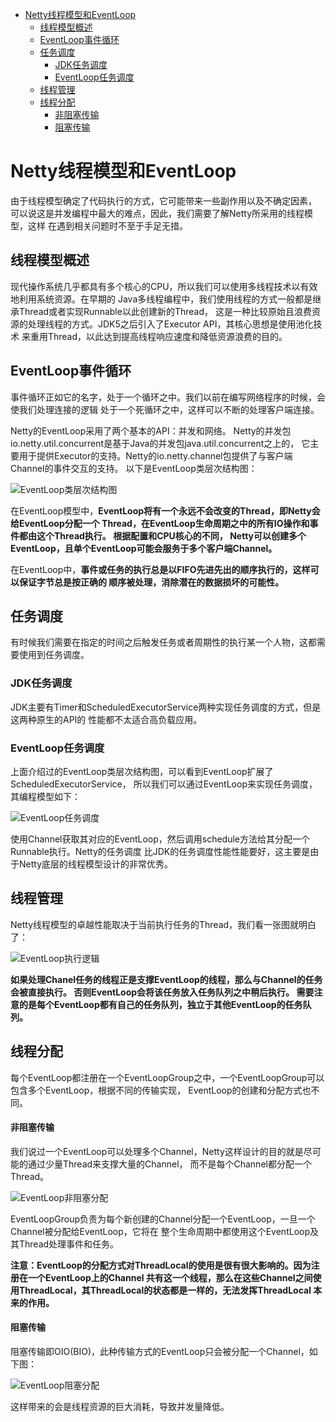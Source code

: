 <!-- TOC -->

   * [Netty线程模型和EventLoop](#netty线程模型和eventloop)
      * [线程模型概述](#线程模型概述)
      * [EventLoop事件循环](#eventloop事件循环)
      * [任务调度](#任务调度)
         * [JDK任务调度](#jdk任务调度)
         * [EventLoop任务调度](#eventloop任务调度)
      * [线程管理](#线程管理)
      * [线程分配](#线程分配)
         * [非阻塞传输](#非阻塞传输)
         * [阻塞传输](#阻塞传输)

<!--/ TOC -->

# Netty线程模型和EventLoop
由于线程模型确定了代码执行的方式，它可能带来一些副作用以及不确定因素，
可以说这是并发编程中最大的难点，因此，我们需要了解Netty所采用的线程模型，这样
在遇到相关问题时不至于手足无措。


## 线程模型概述
现代操作系统几乎都具有多个核心的CPU，所以我们可以使用多线程技术以有效地利用系统资源。在早期的
Java多线程编程中，我们使用线程的方式一般都是继承Thread或者实现Runnable以此创建新的Thread，
这是一种比较原始且浪费资源的处理线程的方式。JDK5之后引入了Executor API，其核心思想是使用池化技术
来重用Thread，以此达到提高线程响应速度和降低资源浪费的目的。


## EventLoop事件循环
事件循环正如它的名字，处于一个循环之中。我们以前在编写网络程序的时候，会使我们处理连接的逻辑
处于一个死循环之中，这样可以不断的处理客户端连接。

Netty的EventLoop采用了两个基本的API：并发和网络。
Netty的并发包io.netty.util.concurrent是基于Java的并发包java.util.concurrent之上的，
它主要用于提供Executor的支持。Netty的io.netty.channel包提供了与客户端Channel的事件交互的支持。
以下是EventLoop类层次结构图：

![EventLoop类层次结构图](../../img/netty/EventLoop类层次结构图.png)

在EventLoop模型中，**EventLoop将有一个永远不会改变的Thread，即Netty会给EventLoop分配一个
Thread，在EventLoop生命周期之中的所有IO操作和事件都由这个Thread执行。 根据配置和CPU核心的不同，
Netty可以创建多个EventLoop，且单个EventLoop可能会服务于多个客户端Channel。**

在EventLoop中，**事件或任务的执行总是以FIFO先进先出的顺序执行的，这样可以保证字节总是按正确的
顺序被处理，消除潜在的数据损坏的可能性。**


## 任务调度
有时候我们需要在指定的时间之后触发任务或者周期性的执行某一个人物，这都需要使用到任务调度。


### JDK任务调度
JDK主要有Timer和ScheduledExecutorService两种实现任务调度的方式，但是这两种原生的API的
性能都不太适合高负载应用。


### EventLoop任务调度
上面介绍过的EventLoop类层次结构图，可以看到EventLoop扩展了ScheduledExecutorService，
所以我们可以通过EventLoop来实现任务调度，其编程模型如下：

![EventLoop任务调度](../../img/netty/EventLoop任务调度.png)

使用Channel获取其对应的EventLoop，然后调用schedule方法给其分配一个Runnable执行。Netty的任务调度
比JDK的任务调度性能性能要好，这主要是由于Netty底层的线程模型设计的非常优秀。


## 线程管理
Netty线程模型的卓越性能取决于当前执行任务的Thread，我们看一张图就明白了：

![EventLoop执行逻辑](../../img/netty/EventLoop执行逻辑.png)

**如果处理Chanel任务的线程正是支撑EventLoop的线程，那么与Channel的任务会被直接执行。
否则EventLoop会将该任务放入任务队列之中稍后执行。
需要注意的是每个EventLoop都有自己的任务队列，独立于其他EventLoop的任务队列。**


## 线程分配
每个EventLoop都注册在一个EventLoopGroup之中，一个EventLoopGroup可以包含多个EventLoop，根据不同的传输实现，
EventLoop的创建和分配方式也不同。


#### 非阻塞传输
我们说过一个EventLoop可以处理多个Channel，Netty这样设计的目的就是尽可能的通过少量Thread来支撑大量的Channel，
而不是每个Channel都分配一个Thread。

![EventLoop非阻塞分配](../../img/netty/EventLoop非阻塞分配.png)

EventLoopGroup负责为每个新创建的Channel分配一个EventLoop，一旦一个Channel被分配给EventLoop，它将在
整个生命周期中都使用这个EventLoop及其Thread处理事件和任务。

**注意：EventLoop的分配方式对ThreadLocal的使用是很有很大影响的。因为注册在一个EventLoop上的Channel
共有这一个线程，那么在这些Channel之间使用ThreadLocal，其ThreadLocal的状态都是一样的，无法发挥ThreadLocal
本来的作用。**


#### 阻塞传输
阻塞传输即OIO(BIO)，此种传输方式的EventLoop只会被分配一个Channel，如下图：

![EventLoop阻塞分配](../../img/netty/EventLoop阻塞分配.png)

这样带来的会是线程资源的巨大消耗，导致并发量降低。